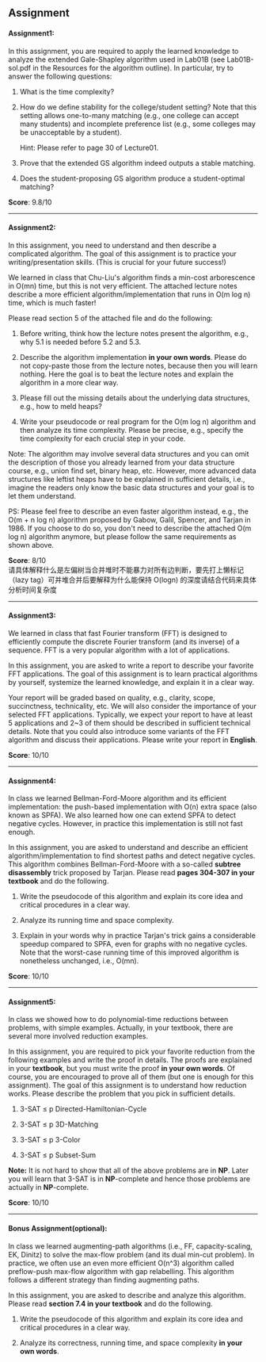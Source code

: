 ## Assignment

#### Assignment1:

In this assignment, you are required to apply the learned knowledge to analyze the extended Gale-Shapley algorithm used in Lab01B (see Lab01B-sol.pdf in the Resources for the algorithm outline). In particular, try to answer the following questions:

1. What is the time complexity?

2. How do we define stability for the college/student setting? Note that this setting allows one-to-many matching (e.g., one college can accept many students) and incomplete preference list (e.g., some colleges may be unacceptable by a student). 

   Hint: Please refer to page 30 of Lecture01.

3. Prove that the extended GS algorithm indeed outputs a stable matching.

4. Does the student-proposing GS algorithm produce a student-optimal matching?

**Score**: 9.8/10

***

#### Assignment2:

In this assignment, you need to understand and then describe a complicated algorithm. The goal of this assignment is to practice your writing/presentation skills. (This is crucial for your future success!)

We learned in class that Chu-Liu's algorithm finds a min-cost arborescence in O(mn) time, but this is not very efficient. The attached lecture notes describe a more efficient algorithm/implementation that runs in O(m log n) time, which is much faster!

Please read section 5 of the attached file and do the following:

1. Before writing, think how the lecture notes present the algorithm, e.g., why 5.1 is needed before 5.2 and 5.3.

2. Describe the algorithm implementation **in your own words**. Please do not copy-paste those from the lecture notes, because then you will learn nothing. Here the goal is to beat the lecture notes and explain the algorithm in a more clear way.

3. Please fill out the missing details about the underlying data structures, e.g., how to meld heaps?

4. Write your pseudocode or real program for the O(m log n) algorithm and then analyze its time complexity. Please be precise, e.g., specify the time complexity for each crucial step in your code.

Note: The algorithm may involve several data structures and you can omit the description of those you already learned from your data structure course, e.g., union find set, binary heap, etc. However, more advanced data structures like leftist heaps have to be explained in sufficient details, i.e., imagine the readers only know the basic data structures and your goal is to let them understand.

PS: Please feel free to describe an even faster algorithm instead, e.g., the O(m + n log n) algorithm proposed by Gabow, Galil, Spencer, and Tarjan in 1986. If you choose to do so, you don't need to describe the attached O(m log n) algorithm anymore, but please follow the same requirements as shown above.

**Score**: 8/10 <br/>
请具体解释什么是左偏树当合并堆时不能暴力对所有边判断，要先打上懒标记（lazy tag）可并堆合并后要解释为什么能保持 O(logn) 的深度请结合代码来具体分析时间复杂度

***

#### Assignment3:

We learned in class that fast Fourier transform (FFT) is designed to efficiently compute the discrete Fourier transform (and its inverse) of a sequence. FFT is a very popular algorithm with a lot of applications.

In this assignment, you are asked to write a report to describe your favorite FFT applications. The goal of this assignment is to learn practical algorithms by yourself, systemize the learned knowledge, and explain it in a clear way.

Your report will be graded based on quality, e.g., clarity, scope, succinctness, technicality, etc. We will also consider the importance of your selected FFT applications. Typically, we expect your report to have at least 5 applications and 2~3 of them should be described in sufficient technical details. Note that you could also introduce some variants of the FFT algorithm and discuss their applications. Please write your report in **English**.

**Score**: 10/10

***

#### Assignment4:

In class we learned Bellman-Ford-Moore algorithm and its efficient implementation: the push-based implementation with O(n) extra space (also known as SPFA). We also learned how one can extend SPFA to detect negative cycles. However, in practice this implementation is still not fast enough.

In this assignment, you are asked to understand and describe an efficient algorithm/implementation to find shortest paths and detect negative cycles. This algorithm combines Bellman-Ford-Moore with a so-called **subtree disassembly** trick proposed by Tarjan. Please read **pages 304-307 in your textbook** and do the following.

1. Write the pseudocode of this algorithm and explain its core idea and critical procedures in a clear way.

2. Analyze its running time and space complexity.

3. Explain in your words why in practice Tarjan's trick gains a considerable speedup compared to SPFA, even for graphs with no negative cycles. Note that the worst-case running time of this improved algorithm is nonetheless unchanged, i.e., O(mn).

**Score**: 10/10

***

#### Assignment5:

In class we showed how to do polynomial-time reductions between problems, with simple examples. Actually, in your textbook, there are several more involved reduction examples.

In this assignment, you are required to pick your favorite reduction from the following examples and write the proof in details. The proofs are explained in your **textbook**, but you must write the proof **in your own words**. Of course, you are encouraged to prove all of them (but one is enough for this assignment). The goal of this assignment is to understand how reduction works. Please describe the problem that you pick in sufficient details.

1. 3-SAT ≤ p Directed-Hamiltonian-Cycle

2. 3-SAT ≤ p 3D-Matching

3. 3-SAT ≤ p 3-Color

4. 3-SAT ≤ p Subset-Sum

**Note:** It is not hard to show that all of the above problems are in **NP**. Later you will learn that 3-SAT is in **NP**-complete and hence those problems are actually in **NP**-complete.

**Score**: 10/10

***

#### Bonus Assignment(optional):

In class we learned augmenting-path algorithms (i.e., FF, capacity-scaling, EK, Dinitz) to solve the max-flow problem (and its dual min-cut problem). In practice, we often use an even more efficient O(n^3) algorithm called preflow-push max-flow algorithm with gap relabelling. This algorithm follows a different strategy than finding augmenting paths.

In this assignment, you are asked to describe and analyze this algorithm. Please read **section 7.4 in your textbook** and do the following.

1. Write the pseudocode of this algorithm and explain its core idea and critical procedures in a clear way.

2. Analyze its correctness, running time, and space complexity **in your own words**.

   

